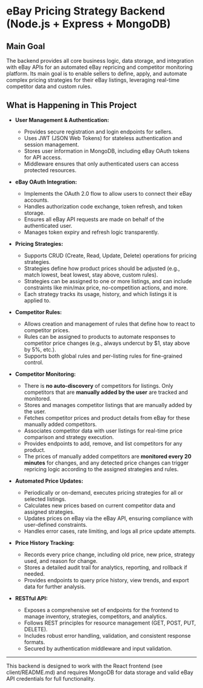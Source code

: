 # eBay Pricing Strategy Backend (Node.js + Express + MongoDB)

## Main Goal

The backend provides all core business logic, data storage, and integration with eBay APIs for an automated eBay repricing and competitor monitoring platform. Its main goal is to enable sellers to define, apply, and automate complex pricing strategies for their eBay listings, leveraging real-time competitor data and custom rules.

## What is Happening in This Project

- **User Management & Authentication:**

  - Provides secure registration and login endpoints for sellers.
  - Uses JWT (JSON Web Tokens) for stateless authentication and session management.
  - Stores user information in MongoDB, including eBay OAuth tokens for API access.
  - Middleware ensures that only authenticated users can access protected resources.

- **eBay OAuth Integration:**

  - Implements the OAuth 2.0 flow to allow users to connect their eBay accounts.
  - Handles authorization code exchange, token refresh, and token storage.
  - Ensures all eBay API requests are made on behalf of the authenticated user.
  - Manages token expiry and refresh logic transparently.

- **Pricing Strategies:**

  - Supports CRUD (Create, Read, Update, Delete) operations for pricing strategies.
  - Strategies define how product prices should be adjusted (e.g., match lowest, beat lowest, stay above, custom rules).
  - Strategies can be assigned to one or more listings, and can include constraints like min/max price, no-competition actions, and more.
  - Each strategy tracks its usage, history, and which listings it is applied to.

- **Competitor Rules:**

  - Allows creation and management of rules that define how to react to competitor prices.
  - Rules can be assigned to products to automate responses to competitor price changes (e.g., always undercut by $1, stay above by 5%, etc.).
  - Supports both global rules and per-listing rules for fine-grained control.

- **Competitor Monitoring:**

  - There is **no auto-discovery** of competitors for listings. Only competitors that are **manually added by the user** are tracked and monitored.
  - Stores and manages competitor listings that are manually added by the user.
  - Fetches competitor prices and product details from eBay for these manually added competitors.
  - Associates competitor data with user listings for real-time price comparison and strategy execution.
  - Provides endpoints to add, remove, and list competitors for any product.
  - The prices of manually added competitors are **monitored every 20 minutes** for changes, and any detected price changes can trigger repricing logic according to the assigned strategies and rules.

- **Automated Price Updates:**

  - Periodically or on-demand, executes pricing strategies for all or selected listings.
  - Calculates new prices based on current competitor data and assigned strategies.
  - Updates prices on eBay via the eBay API, ensuring compliance with user-defined constraints.
  - Handles error cases, rate limiting, and logs all price update attempts.

- **Price History Tracking:**

  - Records every price change, including old price, new price, strategy used, and reason for change.
  - Stores a detailed audit trail for analytics, reporting, and rollback if needed.
  - Provides endpoints to query price history, view trends, and export data for further analysis.

- **RESTful API:**
  - Exposes a comprehensive set of endpoints for the frontend to manage inventory, strategies, competitors, and analytics.
  - Follows REST principles for resource management (GET, POST, PUT, DELETE).
  - Includes robust error handling, validation, and consistent response formats.
  - Secured by authentication middleware and input validation.

---

This backend is designed to work with the React frontend (see client/README.md) and requires MongoDB for data storage and valid eBay API credentials for full functionality.
